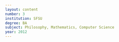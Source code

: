 ```yaml
---
layout: content
number: 3
institution: SFSU
degree: BA
subject: Philosophy, Mathematics, Computer Science
year: 2012
---
```

